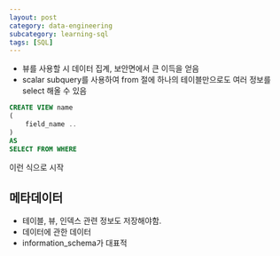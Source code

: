 ```yaml
---
layout: post
category: data-engineering
subcategory: learning-sql
tags: [SQL]
---
```

- 뷰를 사용할 시 데이터 집계, 보안면에서 큰 이득을 얻음
- scalar subquery를 사용하여 from 절에 하나의 테이블만으로도 여러 정보를 select 해올 수 있음
```SQL
CREATE VIEW name
(
    field_name ..
)
AS
SELECT FROM WHERE
```
이런 식으로 시작

## 메타데이터
- 테이블, 뷰, 인덱스 관련 정보도 저장해야함.
- 데이터에 관한 데이터
- information_schema가 대표적